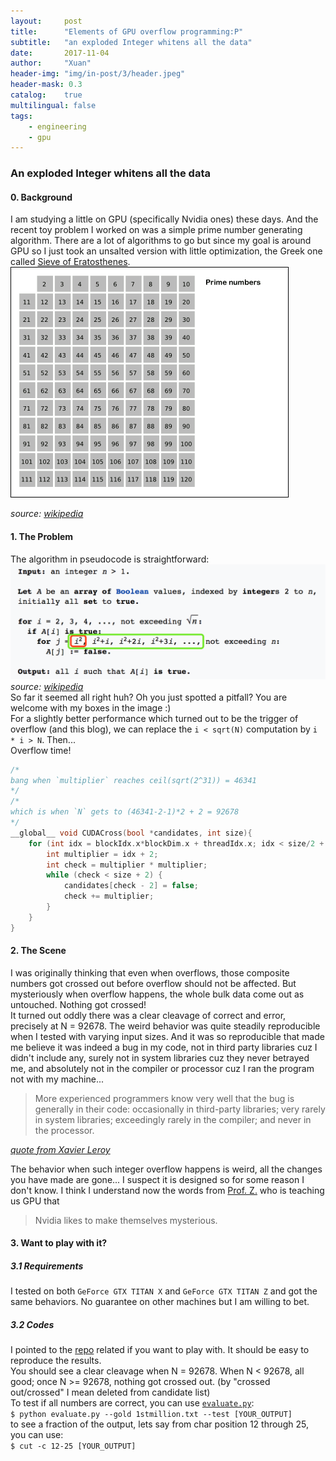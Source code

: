 ```yaml
---
layout:     post
title:      "Elements of GPU overflow programming:P"
subtitle:   "an exploded Integer whitens all the data"
date:       2017-11-04
author:     "Xuan"
header-img: "img/in-post/3/header.jpeg"
header-mask: 0.3
catalog:    true
multilingual: false
tags:
    - engineering
    - gpu
---
```


### An exploded Integer whitens all the data
#### 0. Background
I am studying a little on GPU (specifically Nvidia ones) these days. And the recent toy problem I worked on was a simple prime number generating algorithm. There are a lot of algorithms to go but since my goal is around GPU so I just took an unsalted version with little optimization, the Greek one called [Sieve of Eratosthenes](https://en.wikipedia.org/wiki/Sieve_of_Eratosthenes).  
![](/img/in-post/3/Sieve_of_Eratosthenes_animation.gif)  

*source: [wikipedia](https://en.wikipedia.org/wiki/Sieve_of_Eratosthenes)*

#### 1. The Problem
The algorithm in pseudocode is straightforward:  
![](/img/in-post/3/algorithm.png)  
*source: [wikipedia](https://en.wikipedia.org/wiki/Sieve_of_Eratosthenes)*  
So far it seemed all right huh? Oh you just spotted a pitfall? You are welcome with my boxes in the image :)  
For a slightly better performance which turned out to be the trigger of overflow (and this blog), we can replace the `i < sqrt(N)` computation by `i * i > N`. Then...  
Overflow time!
```c
/*
bang when `multiplier` reaches ceil(sqrt(2^31)) = 46341
*/
/*
which is when `N` gets to (46341-2-1)*2 + 2 = 92678
*/
__global__ void CUDACross(bool *candidates, int size){
    for (int idx = blockIdx.x*blockDim.x + threadIdx.x; idx < size/2 + 1; idx += blockDim.x * gridDim.x) {
        int multiplier = idx + 2;
        int check = multiplier * multiplier;
        while (check < size + 2) {
            candidates[check - 2] = false;
            check += multiplier;
        }
    }
}
```

#### 2. The Scene
I was originally thinking that even when overflows, those composite numbers got crossed out before overflow should not be affected. But mysteriously when overflow happens, the whole bulk data come out as untouched. Nothing got crossed!  
It turned out oddly there was a clear cleavage of correct and error, precisely at N = 92678. The weird behavior was quite steadily reproducible when I tested with varying input sizes. And it was so reproducible that made me believe it was indeed a bug in my code, not in third party libraries cuz I didn't include any, surely not in system libraries cuz they never betrayed me, and absolutely not in the compiler or processor cuz I ran the program not with my machine...

> More experienced programmers know very well that the bug is generally in their code: occasionally in third-party libraries; very rarely in system libraries; exceedingly rarely in the compiler; and never in the processor.

*[quote from Xavier Leroy](http://gallium.inria.fr/blog/intel-skylake-bug/)*

The behavior when such integer overflow happens is weird, all the changes you have made are gone... I suspect it is designed so for some reason I don't know. I think I understand now the words from [Prof. Z.](http://www.mzahran.com) who is teaching us GPU that  
> Nvidia likes to make themselves mysterious.

#### 3. Want to play with it?
##### 3.1 Requirements
I tested on both `GeForce GTX TITAN X` and `GeForce GTX TITAN Z` and got the same behaviors. No guarantee on other machines but I am willing to bet.  
##### 3.2 Codes
I pointed to the [repo](https://github.com/Alex-X-W/gpu_overflow) related if you want to play with. It should be easy to reproduce the results.  
You should see a clear cleavage when N = 92678. When N < 92678, all good; once N >= 92678, nothing got crossed out. (by "crossed out/crossed" I mean deleted from candidate list)  
To test if all numbers are correct, you can use [`evaluate.py`](https://github.com/Alex-X-W/gpu_overflow/blob/master/evaluate.py):  
`$ python evaluate.py --gold 1stmillion.txt --test [YOUR_OUTPUT]`  
to see a fraction of the output, lets say from char position 12 through 25, you can use:  
`$ cut -c 12-25 [YOUR_OUTPUT]`
